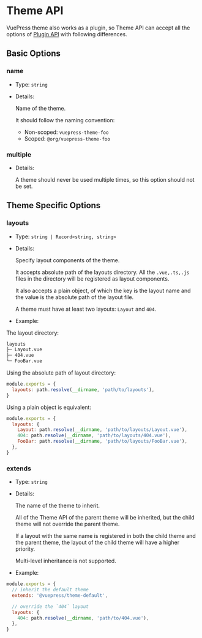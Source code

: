 # Theme API

VuePress theme also works as a plugin, so Theme API can accept all the options of [Plugin API](./plugin-api.md) with following differences.

## Basic Options

### name

- Type: `string`

- Details:

  Name of the theme.

  It should follow the naming convention:

  - Non-scoped: `vuepress-theme-foo`
  - Scoped: `@org/vuepress-theme-foo`

### multiple

- Details:

  A theme should never be used multiple times, so this option should not be set.

## Theme Specific Options

### layouts

- Type: `string | Record<string, string>`

- Details:

  Specify layout components of the theme.

  It accepts absolute path of the layouts directory. All the `.vue,.ts,.js` files in the directory will be registered as layout components.

  It also accepts a plain object, of which the key is the layout name and the value is the absolute path of the layout file.

  A theme must have at least two layouts: `Layout` and `404`.

- Example:

The layout directory:

```bash
layouts
├─ Layout.vue
├─ 404.vue
└─ FooBar.vue
```

Using the absolute path of layout directory:

```js
module.exports = {
  layouts: path.resolve(__dirname, 'path/to/layouts'),
}
```

Using a plain object is equivalent:

```js
module.exports = {
  layouts: {
    Layout: path.resolve(__dirname, 'path/to/layouts/Layout.vue'),
    404: path.resolve(__dirname, 'path/to/layouts/404.vue'),
    FooBar: path.resolve(__dirname, 'path/to/layouts/FooBar.vue'),
  },
}
```

### extends

- Type: `string`

- Details:

  The name of the theme to inherit.

  All of the Theme API of the parent theme will be inherited, but the child theme will not override the parent theme.

  If a layout with the same name is registered in both the child theme and the parent theme, the layout of the child theme will have a higher priority.

  Multi-level inheritance is not supported.

- Example:

```js
module.exports = {
  // inherit the default theme
  extends: '@vuepress/theme-default',

  // override the `404` layout
  layouts: {
    404: path.resolve(__dirname, 'path/to/404.vue'),
  },
}
```
